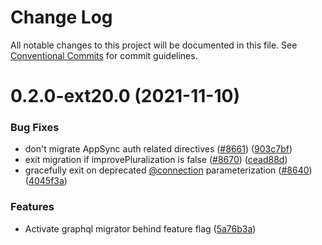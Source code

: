 # Change Log

All notable changes to this project will be documented in this file.
See [Conventional Commits](https://conventionalcommits.org) for commit guidelines.

# 0.2.0-ext20.0 (2021-11-10)


### Bug Fixes

* don't migrate AppSync auth related directives ([#8661](https://github.com/aws-amplify/amplify-cli/issues/8661)) ([903c7bf](https://github.com/aws-amplify/amplify-cli/commit/903c7bf85e0e96275267a28700364436dcaaa712))
* exit migration if improvePluralization is false ([#8670](https://github.com/aws-amplify/amplify-cli/issues/8670)) ([cead88d](https://github.com/aws-amplify/amplify-cli/commit/cead88db132a50827ade3e08fc01ca68b5f11282))
* gracefully exit on deprecated [@connection](https://github.com/connection) parameterization ([#8640](https://github.com/aws-amplify/amplify-cli/issues/8640)) ([4045f3a](https://github.com/aws-amplify/amplify-cli/commit/4045f3ab4aa1f3782c5a4ff5d7a1af7bd48fd00d))


### Features

* Activate graphql migrator behind feature flag ([5a76b3a](https://github.com/aws-amplify/amplify-cli/commit/5a76b3a320012c09d2ff2f424283fafba74fa74d))

